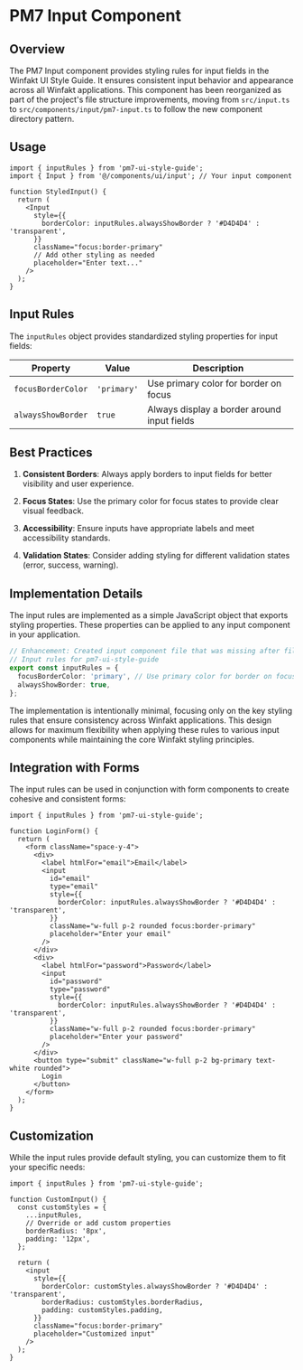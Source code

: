 # PM7 Input Component

## Overview

The PM7 Input component provides styling rules for input fields in the Winfakt UI Style Guide. It ensures consistent input behavior and appearance across all Winfakt applications. This component has been reorganized as part of the project's file structure improvements, moving from `src/input.ts` to `src/components/input/pm7-input.ts` to follow the new component directory pattern.

## Usage

```tsx
import { inputRules } from 'pm7-ui-style-guide';
import { Input } from '@/components/ui/input'; // Your input component

function StyledInput() {
  return (
    <Input
      style={{
        borderColor: inputRules.alwaysShowBorder ? '#D4D4D4' : 'transparent',
      }}
      className="focus:border-primary"
      // Add other styling as needed
      placeholder="Enter text..."
    />
  );
}
```

## Input Rules

The `inputRules` object provides standardized styling properties for input fields:

| Property | Value | Description |
|----------|-------|-------------|
| `focusBorderColor` | `'primary'` | Use primary color for border on focus |
| `alwaysShowBorder` | `true` | Always display a border around input fields |

## Best Practices

1. **Consistent Borders**: Always apply borders to input fields for better visibility and user experience.

2. **Focus States**: Use the primary color for focus states to provide clear visual feedback.

3. **Accessibility**: Ensure inputs have appropriate labels and meet accessibility standards.

4. **Validation States**: Consider adding styling for different validation states (error, success, warning).

## Implementation Details

The input rules are implemented as a simple JavaScript object that exports styling properties. These properties can be applied to any input component in your application.

```typescript
// Enhancement: Created input component file that was missing after file reorganization
// Input rules for pm7-ui-style-guide
export const inputRules = {
  focusBorderColor: 'primary', // Use primary color for border on focus
  alwaysShowBorder: true,
};
```

The implementation is intentionally minimal, focusing only on the key styling rules that ensure consistency across Winfakt applications. This design allows for maximum flexibility when applying these rules to various input components while maintaining the core Winfakt styling principles.

## Integration with Forms

The input rules can be used in conjunction with form components to create cohesive and consistent forms:

```tsx
import { inputRules } from 'pm7-ui-style-guide';

function LoginForm() {
  return (
    <form className="space-y-4">
      <div>
        <label htmlFor="email">Email</label>
        <input
          id="email"
          type="email"
          style={{
            borderColor: inputRules.alwaysShowBorder ? '#D4D4D4' : 'transparent',
          }}
          className="w-full p-2 rounded focus:border-primary"
          placeholder="Enter your email"
        />
      </div>
      <div>
        <label htmlFor="password">Password</label>
        <input
          id="password"
          type="password"
          style={{
            borderColor: inputRules.alwaysShowBorder ? '#D4D4D4' : 'transparent',
          }}
          className="w-full p-2 rounded focus:border-primary"
          placeholder="Enter your password"
        />
      </div>
      <button type="submit" className="w-full p-2 bg-primary text-white rounded">
        Login
      </button>
    </form>
  );
}
```

## Customization

While the input rules provide default styling, you can customize them to fit your specific needs:

```tsx
import { inputRules } from 'pm7-ui-style-guide';

function CustomInput() {
  const customStyles = {
    ...inputRules,
    // Override or add custom properties
    borderRadius: '8px',
    padding: '12px',
  };

  return (
    <input
      style={{
        borderColor: customStyles.alwaysShowBorder ? '#D4D4D4' : 'transparent',
        borderRadius: customStyles.borderRadius,
        padding: customStyles.padding,
      }}
      className="focus:border-primary"
      placeholder="Customized input"
    />
  );
}

